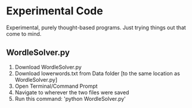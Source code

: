 # Experimental Code
Experimental, purely thought-based programs. Just trying things out that come to mind.



## WordleSolver.py

1. Download WordleSolver.py
2. Download lowerwords.txt from Data folder [to the same location as WordleSolver.py]
3. Open Terminal/Command Prompt
4. Navigate to wherever the two files were saved
5. Run this command: 'python WordleSolver.py'
